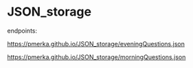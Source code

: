 # JSON_storage

endpoints:

https://pmerka.github.io/JSON_storage/eveningQuestions.json

https://pmerka.github.io/JSON_storage/morningQuestions.json
